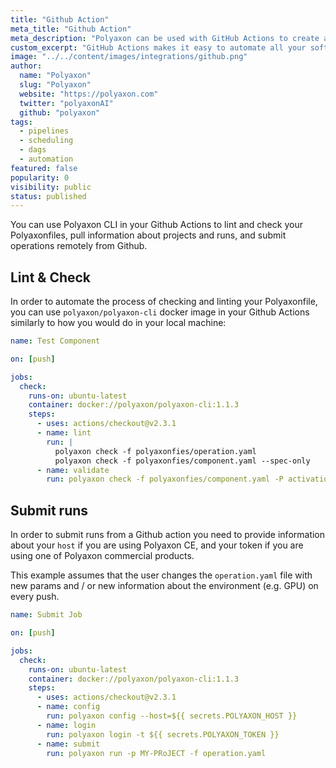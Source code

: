 ```yaml
---
title: "Github Action"
meta_title: "Github Action"
meta_description: "Polyaxon can be used with GitHub Actions to create a continuous machine learning pipeline and CI/CD for Machine Learning Projects."
custom_excerpt: "GitHub Actions makes it easy to automate all your software workflows, now with world-class CI/CD. Build, test, and deploy your code right from GitHub. Make code reviews, branch management, and issue triaging work the way you want."
image: "../../content/images/integrations/github.png"
author:
  name: "Polyaxon"
  slug: "Polyaxon"
  website: "https://polyaxon.com"
  twitter: "polyaxonAI"
  github: "polyaxon"
tags: 
  - pipelines
  - scheduling
  - dags
  - automation
featured: false
popularity: 0
visibility: public
status: published
---
```


You can use Polyaxon CLI in your Github Actions to lint and check your Polyaxonfiles, pull information about projects and runs, and submit operations remotely from Github.

## Lint & Check

In order to automate the process of checking and linting your Polyaxonfile, you can use `polyaxon/polyaxon-cli` 
docker image in your Github Actions similarly to how you would do in your local machine:

```yaml
name: Test Component

on: [push]

jobs:
  check:
    runs-on: ubuntu-latest
    container: docker://polyaxon/polyaxon-cli:1.1.3
    steps:
      - uses: actions/checkout@v2.3.1
      - name: lint
        run: |
          polyaxon check -f polyaxonfies/operation.yaml
          polyaxon check -f polyaxonfies/component.yaml --spec-only
      - name: validate
        run: polyaxon check -f polyaxonfies/component.yaml -P activation=relu -P lr=0.01
```

## Submit runs

In order to submit runs from a Github action you need to provide information about your `host` if you are using Polyaxon CE, 
and your token if you are using one of Polyaxon commercial products.

This example assumes that the user changes the `operation.yaml` file with new params and / or new information about the environment (e.g. GPU) on every push.

```yaml
name: Submit Job

on: [push]

jobs:
  check:
    runs-on: ubuntu-latest
    container: docker://polyaxon/polyaxon-cli:1.1.3
    steps:
      - uses: actions/checkout@v2.3.1
      - name: config
        run: polyaxon config --host=${{ secrets.POLYAXON_HOST }}
      - name: login
        run: polyaxon login -t ${{ secrets.POLYAXON_TOKEN }}
      - name: submit
        run: polyaxon run -p MY-PRoJECT -f operation.yaml
```
